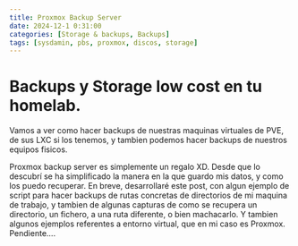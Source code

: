 ```yaml
---
title: Proxmox Backup Server
date: 2024-12-1 0:31:00
categories: [Storage & backups, Backups]
tags: [sysdamin, pbs, proxmox, discos, storage]
---
```


# Backups y Storage low cost en tu homelab.  
Vamos a ver como hacer backups de nuestras maquinas virtuales de PVE, de sus LXC si los tenemos, y tambien podemos hacer backups de nuestros equipos fisicos.

Proxmox backup server es simplemente un regalo XD. Desde que lo descubrí se ha simplificado la manera en la que guardo mis datos, y como los puedo recuperar.
En breve, desarrollaré este post, con algun ejemplo de script para hacer backups de rutas concretas de directorios de mi maquina de trabajo, y tambien de algunas capturas de como se recupera un directorio, un fichero, a una ruta diferente, o bien machacarlo. Y tambien algunos ejemplos referentes a entorno virtual, que en mi caso es Proxmox.
Pendiente....


